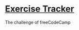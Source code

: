 # [Exercise Tracker](https://www.freecodecamp.org/learn/apis-and-microservices/apis-and-microservices-projects/exercise-tracker)
The challenge of freeCodeCamp
